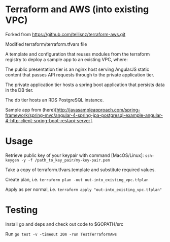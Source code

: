 # Terraform and AWS (into existing VPC)

Forked from https://github.com/tellisnz/terraform-aws.git

Modified terraform/terraform.tfvars file

A template and configuration that reuses modules from the terraform registry to deploy a sample app to an existing VPC, where:

The public presentation tier is an nginx host serving AngularJS static content
that passes API requests through to the private application tier.

The private application tier hosts a spring boot application that persists data
in the DB tier.

The db tier hosts an RDS PostgreSQL instance.

Sample app from (here)[http://javasampleapproach.com/spring-framework/spring-mvc/angular-4-spring-jpa-postgresql-example-angular-4-http-client-spring-boot-restapi-server].

# Usage

Retrieve public key of your keypair with command [MacOS/Linux]: `ssh-keygen -y -f /path_to_key_pair/my-key-pair.pem`

Take a copy of terraform.tfvars.template and substitute required values.

Create plan, i.e. `terraform plan -out out-into_existing_vpc.tfplan`

Apply as per normal, i.e. `terraform apply "out-into_existing_vpc.tfplan"`

# Testing

Install go and deps and check out code to $GOPATH/src

Run `go test -v -timeout 20m -run TestTerraformAws`
